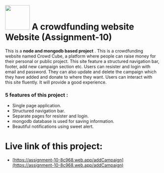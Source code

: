 # <img width="80px" src="[/public/images/mobile-small.jpg](https://encrypted-tbn0.gstatic.com/images?q=tbn:ANd9GcTIb1QrzCgSX_fkYOAzLg99FrxsLx6z9ccVVQ&s)"/> A crowdfunding website Website (Assignment-10)

This is a **node and mongodb based project** . This is a crowdfunding website named Crowd Cube, a platform where people can raise money for their personal or public project. This site feature a structured navigation bar, footer, add new campaign section etc. Users can resister and login with email and password. They can also update and delete the campaign which they have added and donate to where they want. Users can interact with this site fluently. It will provide a good experience.

### 5 features of this project :

- Single page application.
- Structured navigation bar.
- Separate pages for resister and login.
- mongodb database is used for saving information.
- Beautiful notifications using sweet alert.

# Live link of this project:

- [https://assignment-10-8c968.web.app/addCampaign](https://assignment-10-8c968.web.app/addCampaign)
